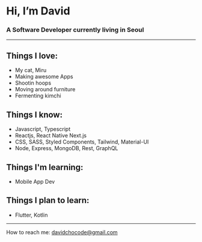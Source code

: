 # Hi, I’m David 
### A Software Developer currently living in Seoul

---
  
## Things I love:
  * My cat, Miru  
  * Making awesome Apps
  * Shootin hoops  
  * Moving around furniture
  * Fermenting kimchi  
      
## Things I know:
  * Javascript, Typescript  
  * Reactjs, React Native Next.js
  * CSS, SASS, Styled Components, Tailwind, Material-UI
  * Node, Express, MongoDB, Rest, GraphQL
      
## Things I'm learning:
  * Mobile App Dev

## Things I plan to learn:
  * Flutter, Kotlin

---
  
How to reach me: davidchocode@gmail.com
